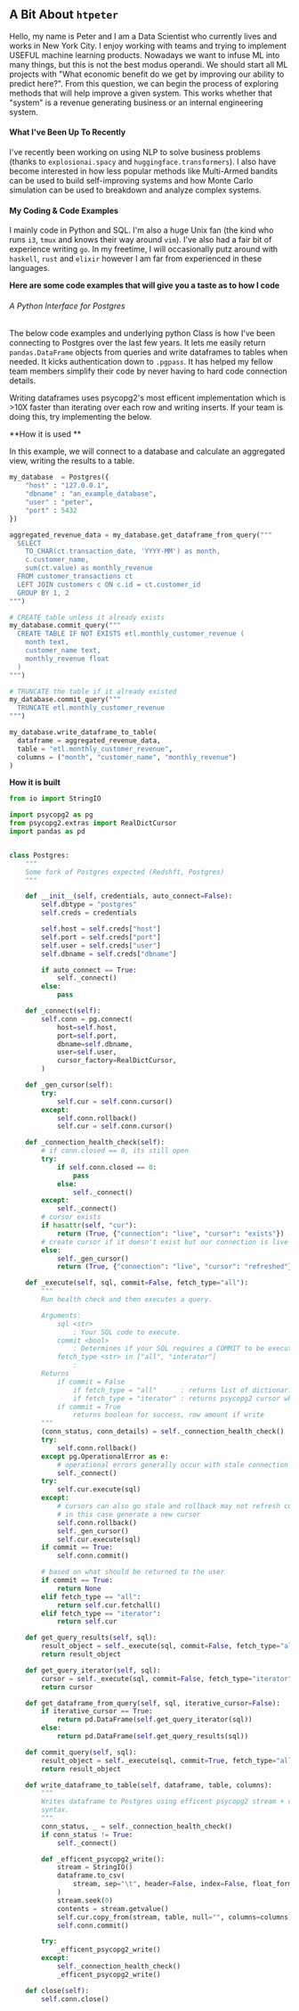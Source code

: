 ## A Bit About `htpeter`

Hello, my name is Peter and I am a Data Scientist who currently lives and works in New York City. I enjoy working with teams and trying to implement USEFUL machine learning products. Nowadays we want to infuse ML into many things, but this is not the best modus operandi. We should start all ML projects with "What economic benefit do we get by improving our ability to predict here?". From this question, we can begin the process of exploring methods that will help improve a given system. This works whether that "system" is a revenue generating business or an internal engineering system.


#### What I've Been Up To Recently
I've recently been working on using NLP to solve business problems (thanks to `explosionai.spacy` and `huggingface.transformers`). I also have become interested in how less popular methods like Multi-Armed bandits can be used to build self-improving systems and how Monte Carlo simulation can be used to breakdown and analyze complex systems. 


#### My Coding & Code Examples

I mainly code in Python and SQL. I'm also a huge Unix fan (the kind who runs `i3`, `tmux` and knows their way around `vim`). I've also had a fair bit of experience writing `go`. In my freetime, I will occasionally putz around with `haskell`, `rust` and `elixir` however I am far from experienced in these languages.

**Here are some code examples that will give you a taste as to how I code**

###### A Python Interface for Postgres 

The below code examples and underlying python Class is how I've been connecting to Postgres over the last few years. It lets me easily return `pandas.DataFrame` objects from queries and write dataframes to tables when needed. It kicks authentication down to `.pgpass`. It has helped my fellow team members simplify their code by never having to hard code connection details.

Writing dataframes uses psycopg2's most efficent implementation which is >10X faster than iterating over each row and writing inserts. If your team is doing this, try implementing the below.

**How it is used **

In this example, we will connect to a database and calculate an aggregated view, writing the results to a table. 
```python
my_database  = Postgres({
    "host" : "127.0.0.1",
    "dbname" : "an_example_database",
    "user" : "peter",
    "port" : 5432
})

aggregated_revenue_data = my_database.get_dataframe_from_query("""
  SELECT 
    TO_CHAR(ct.transaction_date, 'YYYY-MM') as month,
    c.customer_name,
    sum(ct.value) as monthly_revenue
  FROM customer_transactions ct 
  LEFT JOIN customers c ON c.id = ct.customer_id
  GROUP BY 1, 2
""")

# CREATE table unless it already exists
my_database.commit_query("""
  CREATE TABLE IF NOT EXISTS etl.monthly_customer_revenue (
    month text,
    customer_name text,
    monthly_revenue float
  )
""")

# TRUNCATE the table if it already existed
my_database.commit_query("""
  TRUNCATE etl.monthly_customer_revenue
""")

my_database.write_dataframe_to_table(
  dataframe = aggregated_revenue_data,
  table = "etl.monthly_customer_revenue",
  columns = ("month", "customer_name", "monthly_revenue")
)
```

**How it is built**
```python
from io import StringIO

import psycopg2 as pg
from psycopg2.extras import RealDictCursor
import pandas as pd


class Postgres:
    """
    Some fork of Postgres expected (Redshft, Postgres)
    """

    def __init__(self, credentials, auto_connect=False):
        self.dbtype = "postgres"
        self.creds = credentials

        self.host = self.creds["host"]
        self.port = self.creds["port"]
        self.user = self.creds["user"]
        self.dbname = self.creds["dbname"]

        if auto_connect == True:
            self._connect()
        else:
            pass

    def _connect(self):
        self.conn = pg.connect(
            host=self.host,
            port=self.port,
            dbname=self.dbname,
            user=self.user,
            cursor_factory=RealDictCursor,
        )

    def _gen_cursor(self):
        try:
            self.cur = self.conn.cursor()
        except:
            self.conn.rollback()
            self.cur = self.conn.cursor()

    def _connection_health_check(self):
        # if conn.closed == 0, its still open
        try:
            if self.conn.closed == 0:
                pass
            else:
                self._connect()
        except:
            self._connect()
        # cursor exists
        if hasattr(self, "cur"):
            return (True, {"connection": "live", "cursor": "exists"})
        # create cursor if it doesn't exist but our connection is live
        else:
            self._gen_cursor()
            return (True, {"connection": "live", "cursor": "refreshed"})

    def _execute(self, sql, commit=False, fetch_type="all"):
        """
        Run health check and then executes a query.

        Arguments:
            sql <str>
                : Your SQL code to execute.
            commit <bool>
                : Determines if your SQL requires a COMMIT to be executed afterwards.
            fetch_type <str> in ["all", "interator"]
                :
        Returns
            if commit = False
                if fetch_type = "all"      : returns list of dictionaries for each row in your query result.
                if fetch_type = "iterator" : returns psycopg2 cursor which can be treated as an iterator of list of dicts.
            if commit = True
                returns boolean for success, row amount if write
        """
        (conn_status, conn_details) = self._connection_health_check()
        try:
            self.conn.rollback()
        except pg.OperationalError as e:
            # operational errors generally occur with stale connection
            self._connect()
        try:
            self.cur.execute(sql)
        except:
            # cursors can also go stale and rollback may not refresh cursor,
            # in this case generate a new cursor
            self.conn.rollback()
            self._gen_cursor()
            self.cur.execute(sql)
        if commit == True:
            self.conn.commit()

        # based on what should be returned to the user
        if commit == True:
            return None
        elif fetch_type == "all":
            return self.cur.fetchall()
        elif fetch_type == "iterator":
            return self.cur

    def get_query_results(self, sql):
        result_object = self._execute(sql, commit=False, fetch_type="all")
        return result_object

    def get_query_iterator(self, sql):
        cursor = self._execute(sql, commit=False, fetch_type="iterator")
        return cursor

    def get_dataframe_from_query(self, sql, iterative_cursor=False):
        if iterative_cursor == True:
            return pd.DataFrame(self.get_query_iterator(sql))
        else:
            return pd.DataFrame(self.get_query_results(sql))

    def commit_query(self, sql):
        result_object = self._execute(sql, commit=True, fetch_type="all")
        return result_object

    def write_dataframe_to_table(self, dataframe, table, columns):
        """
        Writes dataframe to Postgres using efficent psycopg2 stream + cursor.copy_from
        syntax.
        """
        conn_status, _ = self._connection_health_check()
        if conn_status != True:
            self._connect()

        def _efficent_psycopg2_write():
            stream = StringIO()
            dataframe.to_csv(
                stream, sep="\t", header=False, index=False, float_format="%.0f"
            )
            stream.seek(0)
            contents = stream.getvalue()
            self.cur.copy_from(stream, table, null="", columns=columns)
            self.conn.commit()

        try:
            _efficent_psycopg2_write()
        except:
            self._connection_health_check()
            _efficent_psycopg2_write()

    def close(self):
        self.conn.close()
```
